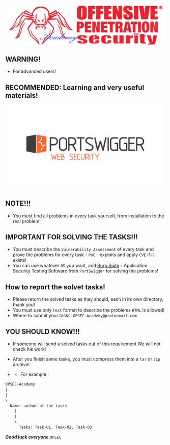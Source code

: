 ![](https://github.com/Offensive-Penetration-Security/OPSEC-Academy/blob/main/Docs/logo300-Academy.png)

## WARNING! 
- For advanced users! 

## RECOMMENDED: Learning and very useful materials!
[![](https://github.com/Offensive-Penetration-Security/OPSEC-Academy/blob/main/Docs/PORTSWIGGER.png)](https://portswigger.net/web-security/all-materials)

## NOTE!!! 
- You must find all problems in every task yourself, from installation to the real problem!

## IMPORTANT FOR SOLVING THE TASKS!!! 
- You must describe the `Vulnerability Assessment` of every task and prove the problems for every task - `PoC` - exploits and apply `CVE` if it exists!
- You can use whatever `OS` you want, and [Burp Suite](https://portswigger.net/burp/releases) - Application Security Testing Software from `PortSwigger` for solving the problems!

## How to report the solvet tasks!
- Please return the solved tasks as they should, each in its own directory, thank you! 
- You must use only `text` format to describe the problems `HTML` is allowed!
- Where to submit your tasks: `OPSEC-Academy@protonmail.com`

## YOU SHOULD KNOW!!!
- If someone will send a solved tasks out of this requirement We will not check his work!
- After you finish some tasks, you must compress them into a `tar` or `zip` archive!

- - For example :

```txt
OPSEC-Academy
|
|
\ 
  Name: author of the tasks
    |
    |
    \
      Tasks: Task-01, Task-02, Task-03
```


***Good luck everyone*** `OPSEC`
